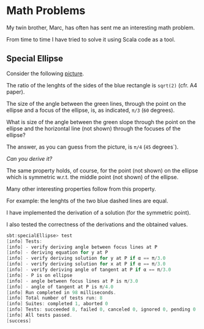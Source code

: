 # Math Problems

My twin brother, Marc, has often has sent me an interesting math problem.

From time to time I have tried to solve it using Scala code as a tool.

## Special Ellipse

Consider the following [picture](https://github.com/LucDuponcheelAtGitHub/mathProblems/blob/master/png/ellipse.png).

The ratio of the lenghts of the sides of the blue rectangle is `sqrt(2)` (cfr. A4 paper).

The size of the angle between the green lines, through the point on the ellipse
and a focus of the ellipse, is, as indicated, `π/3` (`60` degrees).

What is size of the angle between the green slope through the point on the ellipse 
and the horizontal line (not shown) through the focuses of the ellipse?

The answer, as you can guess from the picture, is `π/4` (`45` degrees`).

*Can you derive it?*

The same property holds, of course, for the point (not shown) on the ellipse
which is symmetric w.r.t. the middle point (not shown) of the ellipse.

Many other interesting properties follow from this property.

For example: the lenghts of the two blue dashed lines are equal.

I have implemented the derivation of a solution (for the symmetric point).

I also tested the correctness of the derivations and the obtained values.

```scala
sbt:specialEllipse> test
[info] Tests:
[info] - verify deriving angle between focus lines at P
[info] - deriving equation for y at P
[info] - verify deriving solution for y at P if α == π/3.0
[info] - verify deriving solution for x at P if α == π/3.0
[info] - verify deriving angle of tangent at P if α == π/3.0
[info] - P is on ellipse
[info] - angle between focus lines at P is π/3.0
[info] - angle of tangent at P is π/4.0
[info] Run completed in 98 milliseconds.
[info] Total number of tests run: 8
[info] Suites: completed 1, aborted 0
[info] Tests: succeeded 8, failed 0, canceled 0, ignored 0, pending 0
[info] All tests passed.
[success]
```

